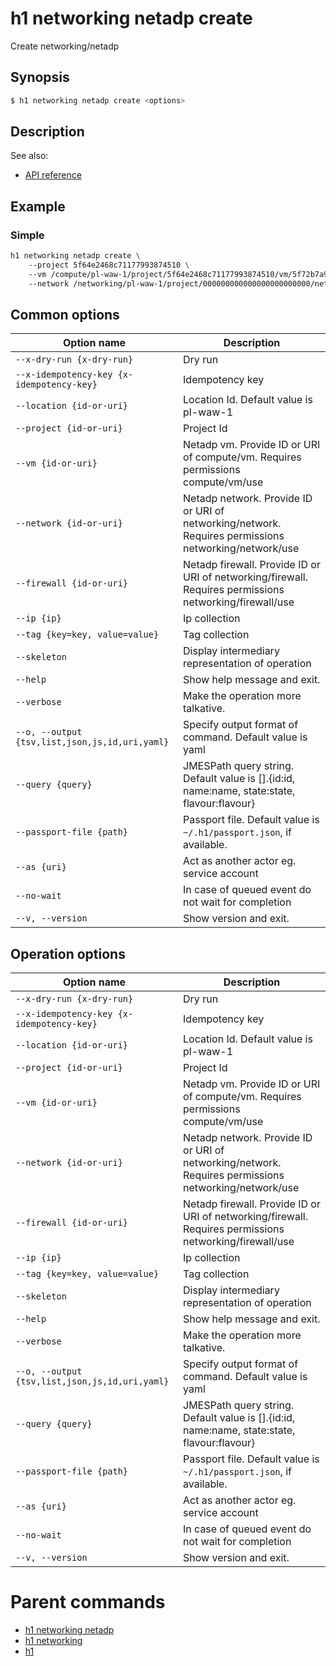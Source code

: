 
# h1 networking netadp create

Create networking/netadp

## Synopsis

```bash
$ h1 networking netadp create <options>
```

## Description

See also:

* [API reference](https://api.hyperone.com/v2/docs#operation/networking_project_netadp_create)

## Example


### Simple

```bash
h1 networking netadp create \ 
	--project 5f64e2468c71177993874510 \ 
	--vm /compute/pl-waw-1/project/5f64e2468c71177993874510/vm/5f72b7a9494c5cfdec9b8198 \ 
	--network /networking/pl-waw-1/project/000000000000000000000000/network/5784e97be2627505227b578c
```

## Common options

| Option name                                        | Description                                                                                             |
| -------------------------------------------------- | ------------------------------------------------------------------------------------------------------- |
| ```--x-dry-run {x-dry-run}```                      | Dry run                                                                                                 |
| ```--x-idempotency-key {x-idempotency-key}```      | Idempotency key                                                                                         |
| ```--location {id-or-uri}```                       | Location Id. Default value is pl-waw-1                                                                  |
| ```--project {id-or-uri}```                        | Project Id                                                                                              |
| ```--vm {id-or-uri}```                             | Netadp vm. Provide ID or URI of compute/vm. Requires permissions compute/vm/use                         |
| ```--network {id-or-uri}```                        | Netadp network. Provide ID or URI of networking/network. Requires permissions networking/network/use    |
| ```--firewall {id-or-uri}```                       | Netadp firewall. Provide ID or URI of networking/firewall. Requires permissions networking/firewall/use |
| ```--ip {ip}```                                    | Ip collection                                                                                           |
| ```--tag {key=key, value=value}```                 | Tag collection                                                                                          |
| ```--skeleton```                                   | Display intermediary representation of operation                                                        |
| ```--help```                                       | Show help message and exit.                                                                             |
| ```--verbose```                                    | Make the operation more talkative.                                                                      |
| ```--o, --output {tsv,list,json,js,id,uri,yaml}``` | Specify output format of command. Default value is yaml                                                 |
| ```--query {query}```                              | JMESPath query string. Default value is [].\{id:id, name:name, state:state, flavour:flavour\}           |
| ```--passport-file {path}```                       | Passport file. Default value is ```~/.h1/passport.json```, if available.                                |
| ```--as {uri}```                                   | Act as another actor eg. service account                                                                |
| ```--no-wait```                                    | In case of queued event do not wait for completion                                                      |
| ```--v, --version```                               | Show version and exit.                                                                                  |

## Operation options

| Option name                                        | Description                                                                                             |
| -------------------------------------------------- | ------------------------------------------------------------------------------------------------------- |
| ```--x-dry-run {x-dry-run}```                      | Dry run                                                                                                 |
| ```--x-idempotency-key {x-idempotency-key}```      | Idempotency key                                                                                         |
| ```--location {id-or-uri}```                       | Location Id. Default value is pl-waw-1                                                                  |
| ```--project {id-or-uri}```                        | Project Id                                                                                              |
| ```--vm {id-or-uri}```                             | Netadp vm. Provide ID or URI of compute/vm. Requires permissions compute/vm/use                         |
| ```--network {id-or-uri}```                        | Netadp network. Provide ID or URI of networking/network. Requires permissions networking/network/use    |
| ```--firewall {id-or-uri}```                       | Netadp firewall. Provide ID or URI of networking/firewall. Requires permissions networking/firewall/use |
| ```--ip {ip}```                                    | Ip collection                                                                                           |
| ```--tag {key=key, value=value}```                 | Tag collection                                                                                          |
| ```--skeleton```                                   | Display intermediary representation of operation                                                        |
| ```--help```                                       | Show help message and exit.                                                                             |
| ```--verbose```                                    | Make the operation more talkative.                                                                      |
| ```--o, --output {tsv,list,json,js,id,uri,yaml}``` | Specify output format of command. Default value is yaml                                                 |
| ```--query {query}```                              | JMESPath query string. Default value is [].\{id:id, name:name, state:state, flavour:flavour\}           |
| ```--passport-file {path}```                       | Passport file. Default value is ```~/.h1/passport.json```, if available.                                |
| ```--as {uri}```                                   | Act as another actor eg. service account                                                                |
| ```--no-wait```                                    | In case of queued event do not wait for completion                                                      |
| ```--v, --version```                               | Show version and exit.                                                                                  |

# Parent commands

* [h1 networking netadp](./../README.md)
* [h1 networking](./../../README.md)
* [h1](./../../../README.md)
